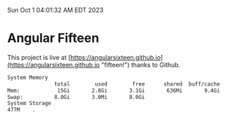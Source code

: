 Sun Oct  1 04:01:32 AM EDT 2023

# Angular Fifteen


This project is live at [https://angularsixteen.github.io](https://angularsixteen.github.io "fifteen!") thanks to Github.

```bash
System Memory
               total        used        free      shared  buff/cache   available
Mem:            15Gi       2.8Gi       3.1Gi       636Mi       9.4Gi        11Gi
Swap:          8.0Gi       3.0Mi       8.0Gi
System Storage
477M	.
```
```bash
